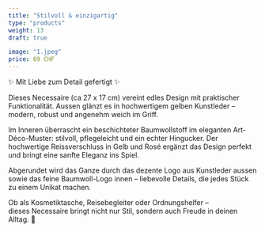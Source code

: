 ```yaml
---
title: "Stilvoll & einzigartig"
type: "products"
weight: 13
draft: true

image: "1.jpeg"
price: 69 CHF
---
```


✨ Mit Liebe zum Detail gefertigt ✨

Dieses Necessaire (ca 27 x 17 cm) vereint edles Design mit praktischer Funktionalität. Aussen glänzt es in hochwertigem gelben Kunstleder – modern, robust und angenehm weich im Griff.

Im Inneren überrascht ein beschichteter Baumwollstoff im eleganten Art-Déco-Muster: stilvoll, pflegeleicht und ein echter Hingucker. Der hochwertige Reissverschluss in Gelb und Rosé ergänzt das Design perfekt und bringt eine sanfte Eleganz ins Spiel.

Abgerundet wird das Ganze durch das dezente Logo aus Kunstleder aussen sowie das feine Baumwoll-Logo innen – liebevolle Details, die jedes Stück zu einem Unikat machen.

Ob als Kosmetiktasche, Reisebegleiter oder Ordnungshelfer –  
dieses Necessaire bringt nicht nur Stil, sondern auch Freude in deinen Alltag. 💛
